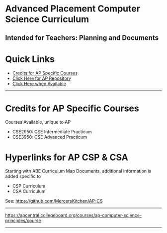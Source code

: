 # Advanced Placement Computer Science Curriculum
Intended for Teachers: Planning and Documents
---

# Quick Links
- <a href="https://github.com/MercersKitchen/Computer-Science-Planning/tree/master/AP%20CSP%20CSA#credits-for-ap-specific-courses">Credits for AP Specific Courses</a>
- <a href="https://github.com/MercersKitchen/AP-CS">Click Here for AP Repository</a>
- <a href="">Click Here when Available</a>

---

# Credits for AP Specific Courses
Courses Available, unique to AP
- CSE2950: CSE Intermediate Practicum
- CSE3950: CSE Advanced Practicum

# Hyperlinks for AP CSP & CSA
Starting with ABE Curriculum Map Documents, additional information is added specific to
- CSP Curriculum
- CSA Curriculum

See: https://github.com/MercersKitchen/AP-CS

---

https://apcentral.collegeboard.org/courses/ap-computer-science-principles/course

---